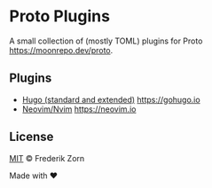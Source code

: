 # Proto Plugins

A small collection of (mostly TOML) plugins for Proto <https://moonrepo.dev/proto>.

## Plugins

- [Hugo (standard and extended)](hugo/README.md) <https://gohugo.io>
- [Neovim/Nvim](nvim/README.md) <https://neovim.io>

## License

[MIT](LICENSE) © Frederik Zorn

Made with :heart:
